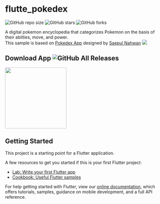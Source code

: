 # flutte_pokedex 
![GitHub repo size](https://img.shields.io/github/repo-size/Thealphamerc/flutter_pokedex) ![GitHub stars](https://img.shields.io/github/stars/Thealphamerc/flutter_pokedex?style=social) ![GitHub forks](https://img.shields.io/github/forks/Thealphamerc/flutter_pokedex?style=social)

 A digital pokemon encyclopedia that categorizes Pokemon on the basis of their abilties, move, and power.</BR>
This sample is based on [Pokedex App](https://dribbble.com/shots/6545819-Pokedex-Apps) designed by [Saepul Nahwan](https://dribbble.com/saepulnahwan23)
<img src="https://cdn.dribbble.com/users/1171520/screenshots/6545819/dribbble.png"  /> 

## Download App ![GitHub All Releases](https://img.shields.io/github/downloads/TheAlphamerc/flutter_pokedex/total)
<a href="https://github.com/TheAlphamerc/flutter_pokedex/releases/download/v.1.0.1/app-arm64-v8a-release.apk"><img src="https://playerzon.com/asset/download.png" width="200"></img></a>

## Getting Started

This project is a starting point for a Flutter application.

A few resources to get you started if this is your first Flutter project:

- [Lab: Write your first Flutter app](https://flutter.dev/docs/get-started/codelab)
- [Cookbook: Useful Flutter samples](https://flutter.dev/docs/cookbook)

For help getting started with Flutter, view our
[online documentation](https://flutter.dev/docs), which offers tutorials,
samples, guidance on mobile development, and a full API reference.

